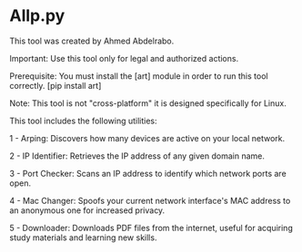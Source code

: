 # Allp.py

This tool was created by Ahmed Abdelrabo.

Important: Use this tool only for legal and authorized actions.

Prerequisite: You must install the [art] module  in order to run this tool correctly.
[pip install art]

Note: This tool is not "cross-platform" it is designed specifically for Linux.

This tool includes the following utilities:

1 - Arping: Discovers how many devices are active on your local network.

2 - IP Identifier: Retrieves the IP address of any given domain name.

3 - Port Checker: Scans an IP address to identify which network ports are open.

4 - Mac Changer: Spoofs your current network interface's MAC address to an anonymous one for increased privacy.

5 - Downloader: Downloads PDF files from the internet, useful for acquiring study materials and learning new skills.
